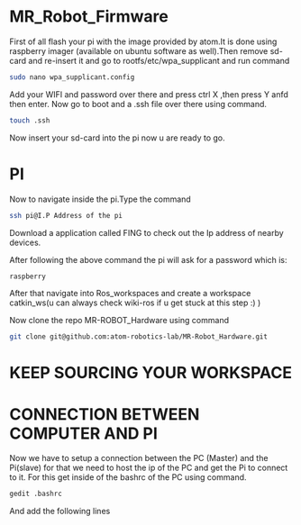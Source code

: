 # MR_Robot_Firmware
First of all flash your pi with the image provided by atom.It is done using raspberry imager (available on ubuntu software as well).Then remove sd-card and re-insert it and go to rootfs/etc/wpa_supplicant and run command
```bash
sudo nano wpa_supplicant.config
```
Add your WIFI and password over there and press ctrl X ,then press Y anfd then enter.
Now go to boot and a .ssh file over there using command.
```bash
touch .ssh
```
Now insert your sd-card into the pi now u are ready to go.

# PI
Now to navigate inside the pi.Type the command
```bash
ssh pi@I.P Address of the pi
```

Download a application called FING to check out the Ip address of nearby devices.

After following the above command the pi will ask for a password which is:
```bash
raspberry
```
After that navigate into Ros_workspaces and create a workspace catkin_ws(u can always check wiki-ros if u get stuck at this step :) )

Now clone the repo MR-ROBOT_Hardware using command
```bash
git clone git@github.com:atom-robotics-lab/MR-Robot_Hardware.git
```
# KEEP SOURCING YOUR WORKSPACE

# CONNECTION BETWEEN COMPUTER AND PI 
Now we have to setup a connection between the PC (Master) and the Pi(slave) for that we need to host the ip of the PC and get the Pi to connect to it.
For this get inside of the bashrc of the PC using command.
```bash
gedit .bashrc
```
And add the following lines


